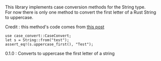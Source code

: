 This library implements case conversion methods for the String type.  
For now there is only one method to convert the first letter of a Rust String to uppercase.  

Credit : this method's code comes from [this post](https://stackoverflow.com/questions/38406793/why-is-capitalizing-the-first-letter-of-a-string-so-convoluted-in-rust)

```
use case_convert::CaseConvert;
let s = String::from("test");
assert_eq!(s.uppercase_first(), "Test");
```

0.1.0 : Converts to uppercase the first letter of a string